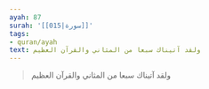 ```yaml
---
ayah: 87
surah: '[[015|سورة]]'
tags:
- quran/ayah
text: ولقد آتيناك سبعا من المثاني والقرآن العظيم
---
```

> ولقد آتيناك سبعا من المثاني والقرآن العظيم
